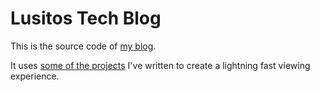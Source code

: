 # Lusitos Tech Blog

This is the source code of [my blog](https://blog.lusito.info/).

It uses [some of the projects](https://github.com/Lusito/tsx-dom/) I've written to create a lightning fast viewing experience.
